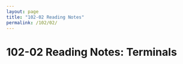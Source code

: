 ```yaml
---
layout: page
title: "102-02 Reading Notes"
permalink: /102/02/
---
```


# 102-02 Reading Notes: Terminals


